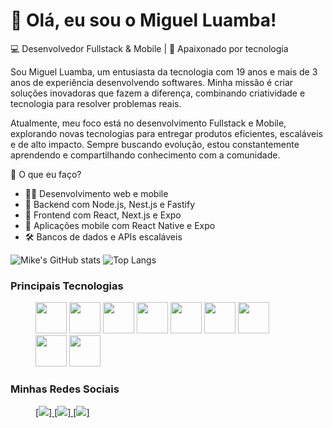 <head>
  <link rel="stylesheet" type='text/css' href="https://cdn.jsdelivr.net/gh/devicons/devicon@latest/devicon.min.css" />
</head>

# 👋 Olá, eu sou o Miguel Luamba!
💻 Desenvolvedor Fullstack & Mobile | 🚀 Apaixonado por tecnologia

Sou Miguel Luamba, um entusiasta da tecnologia com 19 anos e mais de 3 anos de experiência desenvolvendo softwares. Minha missão é criar soluções inovadoras que fazem a diferença, combinando criatividade e tecnologia para resolver problemas reais.

Atualmente, meu foco está no desenvolvimento Fullstack e Mobile, explorando novas tecnologias para entregar produtos eficientes, escaláveis e de alto impacto. Sempre buscando evolução, estou constantemente aprendendo e compartilhando conhecimento com a comunidade.

📌 O que eu faço?

* 👨‍💻 Desenvolvimento web e mobile
* 🔧 Backend com Node.js, Nest.js e Fastify
* 🎨 Frontend com React, Next.js e Expo
* 📱 Aplicações mobile com React Native e Expo
* 🛠️ Bancos de dados e APIs escaláveis

<div class="display:flex;">
  
  ![Mike's GitHub stats](https://github-readme-stats.vercel.app/api?username=miguelluamba&show_icons=true&theme=transparent)
  ![Top Langs](https://github-readme-stats.vercel.app/api/top-langs/?username=miguelluamba&layout=compact)
</div>

<div>

<h3>Principais Tecnologias</h3>
<figure class="display:flex;">
  <img src="https://cdn.jsdelivr.net/gh/devicons/devicon@latest/icons/html5/html5-original.svg" width="50px" />
  <img src="https://cdn.jsdelivr.net/gh/devicons/devicon@latest/icons/css3/css3-original.svg" width="50px" />
  <img src="https://cdn.jsdelivr.net/gh/devicons/devicon@latest/icons/javascript/javascript-original.svg" width="50px" />
  <img src="https://cdn.jsdelivr.net/gh/devicons/devicon@latest/icons/typescript/typescript-original.svg" width="50px" />
  <img src="https://cdn.jsdelivr.net/gh/devicons/devicon@latest/icons/react/react-original.svg" width="50px" />
  <img src="https://cdn.jsdelivr.net/gh/devicons/devicon@latest/icons/nestjs/nestjs-original.svg" width="50px" />
  <img src="https://cdn.jsdelivr.net/gh/devicons/devicon@latest/icons/nodejs/nodejs-original.svg" width="50px" />     
  <img src="https://cdn.jsdelivr.net/gh/devicons/devicon@latest/icons/figma/figma-original.svg" width="50px"/>
  <img src="https://cdn.jsdelivr.net/gh/devicons/devicon@latest/icons/postgresql/postgresql-original.svg" width="50px" />
</figure>

          
</div>

<div>
  <h3>Minhas Redes Sociais</h3>
  <figure class="display:flex;">
      <a href="https://www.facebook.com/jonhalbino.joi" __blank>
        [<img src="https://img.shields.io/badge/Facebook-1877F2?style=for-the-badge&logo=facebook&logoColor=white"/>]
      </a>
      <a href="https://web.whatsapp.com/send/?phone=945617314" __blank>
        [<img src="https://img.shields.io/badge/WhatsApp-25D366?style=for-the-badge&logo=whatsapp&logoColor=white"/>]
      </a>
      <a href="https://www.linkedin.com/in/miguel-luamba-ba661b254/" __blank>
        [<img src="https://img.shields.io/badge/LinkedIn-0077B5?style=for-the-badge&logo=linkedin&logoColor=white"/>]
      </a>
  </figure>

</div>


